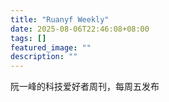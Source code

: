 ```yaml
---
title: "Ruanyf Weekly"
date: 2025-08-06T22:46:08+08:00
tags: []
featured_image: ""
description: ""
---
```


阮一峰的科技爱好者周刊，每周五发布